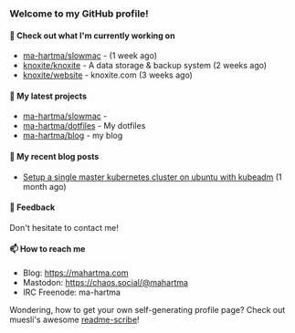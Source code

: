 ### Welcome to my GitHub profile!

#### 🔭 Check out what I'm currently working on

- [ma-hartma/slowmac](https://github.com/ma-hartma/slowmac) -  (1 week ago)
- [knoxite/knoxite](https://github.com/knoxite/knoxite) - A data storage &amp; backup system (2 weeks ago)
- [knoxite/website](https://github.com/knoxite/website) - knoxite.com (3 weeks ago)

#### 🌱 My latest projects

- [ma-hartma/slowmac](https://github.com/ma-hartma/slowmac) - 
- [ma-hartma/dotfiles](https://github.com/ma-hartma/dotfiles) - My dotfiles
- [ma-hartma/blog](https://github.com/ma-hartma/blog) - my blog

#### 📓 My recent blog posts

- [Setup a single master kubernetes cluster on ubuntu with kubeadm](https://mahartma.com/blog/k8s-setup-kubeadm-ubuntu/) (1 month ago)

#### 💬 Feedback

Don't hesitate to contact me!

#### 📫 How to reach me

- Blog: https://mahartma.com
- Mastodon: https://chaos.social/@mahartma
- IRC Freenode: ma-hartma

Wondering, how to get your own self-generating profile page? 
Check out muesli's awesome [readme-scribe](https://github.com/muesli/readme-scribe)!